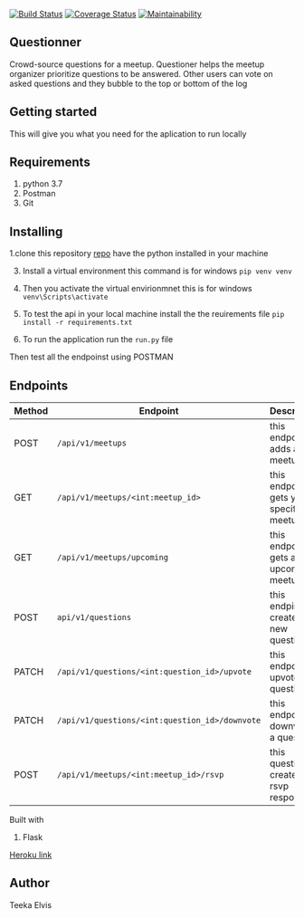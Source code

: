 
[![Build Status](https://travis-ci.com/teekize/Questionner.svg?branch=develope)](https://travis-ci.com/teekize/Questionner)
[![Coverage Status](https://coveralls.io/repos/github/teekize/Questionner/badge.svg?branch=develope)](https://coveralls.io/github/teekize/Questionner?branch=develope)
[![Maintainability](https://api.codeclimate.com/v1/badges/bae695f936d43d643a98/maintainability)](https://codeclimate.com/github/teekize/Questionner/maintainability)

## Questionner

Crowd-source questions for a meetup. Questioner helps the meetup organizer prioritize questions to be answered. Other users can vote on asked questions and they bubble to the top or bottom of the log

## Getting started
This will give you what you need for the aplication to run locally

## Requirements

1. python 3.7
2. Postman
3. Git

## Installing 
 1.clone this repository
 [repo](https://github.com/teekize/Questionner.git)
 have the python installed in your machine
 
 3. Install a virtual environment
 this command is for windows
 `pip venv venv`

 4. Then you activate the virtual envirionmnet
 this is for windows
 `venv\Scripts\activate`

 5. To test the api in your local machine
 install the the reuirements file 
 `pip install -r requirements.txt`

 6. To run the application 
 run the `run.py` file 

 Then test all the endpoinst using POSTMAN
## Endpoints
 | Method  	|   Endpoint	                            |  Description 	    |
|---	    |---	                                    |---	            |
|  POST 	| `/api/v1/meetups`  	                        |   this endpoint adds a new meetup	    |   
|   GET	    | `/api/v1/meetups/<int:meetup_id> `          |   this endpoint gets you a specific meetup	|
|  GET 	    | `/api/v1/meetups/upcoming`	                |   this endpoint gets all upcoming meetups	|
|  POST	    | `api/v1/questions`	                        |   this endpints creates a new question	|
|  PATCH 	| `/api/v1/questions/<int:question_id>/upvote`|   this endpoint upvotes a question	|
|  PATCH 	| `/api/v1/questions/<int:question_id>/downvote`|  this endpoint  downvotes a question	|
|  POST 	| `/api/v1/meetups/<int:meetup_id>/rsvp` 	      |   this questions create an rsvp response	|

Built with
1. Flask

[Heroku link](https://questionner-v1-teeka.herokuapp.com/)
## Author 
Teeka Elvis
